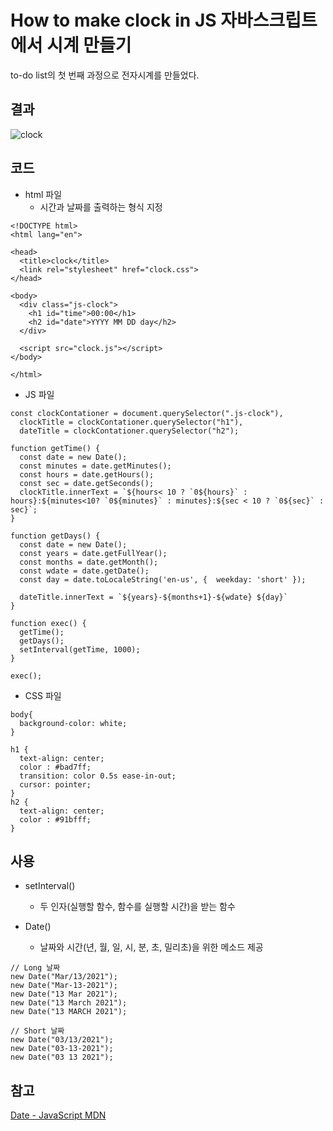 # How to make clock in JS 자바스크립트에서 시계 만들기
to-do list의 첫 번째 과정으로 전자시계를 만들었다.   

## 결과
![clock](https://user-images.githubusercontent.com/76241233/111034959-59e4f680-845b-11eb-9ab2-ef820651cfd2.gif)



## 코드
* html 파일
  - 시간과 날짜를 출력하는 형식 지정
```
<!DOCTYPE html>
<html lang="en">

<head>
  <title>clock</title>
  <link rel="stylesheet" href="clock.css">
</head>

<body>
  <div class="js-clock">
    <h1 id="time">00:00</h1>
    <h2 id="date">YYYY MM DD day</h2>
  </div>

  <script src="clock.js"></script>
</body>

</html>
```

* JS 파일

```
const clockContationer = document.querySelector(".js-clock"),
  clockTitle = clockContationer.querySelector("h1"),
  dateTitle = clockContationer.querySelector("h2");

function getTime() {
  const date = new Date();
  const minutes = date.getMinutes();
  const hours = date.getHours();
  const sec = date.getSeconds();
  clockTitle.innerText = `${hours< 10 ? `0${hours}` : hours}:${minutes<10? `0${minutes}` : minutes}:${sec < 10 ? `0${sec}` : sec}`;
}

function getDays() {
  const date = new Date();
  const years = date.getFullYear();
  const months = date.getMonth();
  const wdate = date.getDate();
  const day = date.toLocaleString('en-us', {  weekday: 'short' });

  dateTitle.innerText = `${years}-${months+1}-${wdate} ${day}`
}

function exec() {
  getTime();
  getDays();
  setInterval(getTime, 1000);
}

exec();
```

* CSS 파일
```
body{
  background-color: white;
}

h1 {
  text-align: center;
  color : #bad7ff;
  transition: color 0.5s ease-in-out;
  cursor: pointer;
}
h2 {
  text-align: center;
  color : #91bfff;
}
```

## 사용
* setInterval()
  - 두 인자(실행할 함수, 함수를 실행할 시간)을 받는 함수

* Date()
  - 날짜와 시간(년, 월, 일, 시, 분, 초, 밀리초)을 위한 메소드 제공
```
// Long 날짜
new Date("Mar/13/2021"); 
new Date("Mar-13-2021"); 
new Date("13 Mar 2021");
new Date("13 March 2021"); 
new Date("13 MARCH 2021");

// Short 날짜
new Date("03/13/2021"); 
new Date("03-13-2021"); 
new Date("03 13 2021");
```

## 참고
[Date - JavaScript MDN](https://developer.mozilla.org/en-US/docs/Web/JavaScript/Reference/Global_Objects/Date)
